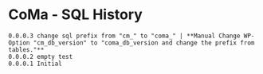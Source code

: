 # CoMa - SQL History
    0.0.0.3 change sql prefix from "cm_" to "coma_" | **Manual Change WP-Option "cm_db_version" to "coma_db_version and change the prefix from tables."**
    0.0.0.2 empty test
    0.0.0.1 Initial
